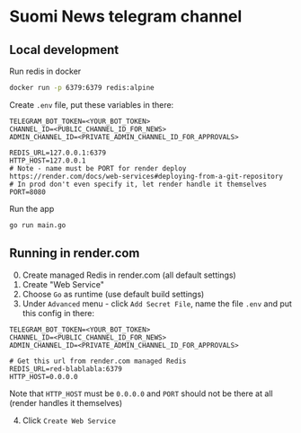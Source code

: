 # Suomi News telegram channel

## Local development

Run redis in docker

```bash
docker run -p 6379:6379 redis:alpine
```

Create `.env` file, put these variables in there:

```
TELEGRAM_BOT_TOKEN=<YOUR_BOT_TOKEN>
CHANNEL_ID=<PUBLIC_CHANNEL_ID_FOR_NEWS>
ADMIN_CHANNEL_ID=<PRIVATE_ADMIN_CHANNEL_ID_FOR_APPROVALS>

REDIS_URL=127.0.0.1:6379
HTTP_HOST=127.0.0.1
# Note - name must be PORT for render deploy https://render.com/docs/web-services#deploying-from-a-git-repository
# In prod don't even specify it, let render handle it themselves
PORT=8080
```

Run the app

```bash
go run main.go
```

## Running in render.com

0. Create managed Redis in render.com (all default settings)
1. Create "Web Service"
2. Choose `Go` as runtime (use default build settings)
3. Under `Advanced` menu - click `Add Secret File`, name the file `.env` and put this config in there:

```
TELEGRAM_BOT_TOKEN=<YOUR_BOT_TOKEN>
CHANNEL_ID=<PUBLIC_CHANNEL_ID_FOR_NEWS>
ADMIN_CHANNEL_ID=<PRIVATE_ADMIN_CHANNEL_ID_FOR_APPROVALS>

# Get this url from render.com managed Redis
REDIS_URL=red-blablabla:6379
HTTP_HOST=0.0.0.0
```

Note that `HTTP_HOST` must be `0.0.0.0` and `PORT` should not be there at all (render handles it themselves)

4. Click `Create Web Service`
